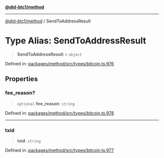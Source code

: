 [**@did-btc1/method**](../README.md)

***

[@did-btc1/method](../globals.md) / SendToAddressResult

# Type Alias: SendToAddressResult

> **SendToAddressResult** = `object`

Defined in: [packages/method/src/types/bitcoin.ts:976](https://github.com/dcdpr/did-btc1-js/blob/4ab6f9915d95beed9bc633644c9db1539395f512/packages/method/src/types/bitcoin.ts#L976)

## Properties

### fee\_reason?

> `optional` **fee\_reason**: `string`

Defined in: [packages/method/src/types/bitcoin.ts:978](https://github.com/dcdpr/did-btc1-js/blob/4ab6f9915d95beed9bc633644c9db1539395f512/packages/method/src/types/bitcoin.ts#L978)

***

### txid

> **txid**: `string`

Defined in: [packages/method/src/types/bitcoin.ts:977](https://github.com/dcdpr/did-btc1-js/blob/4ab6f9915d95beed9bc633644c9db1539395f512/packages/method/src/types/bitcoin.ts#L977)
